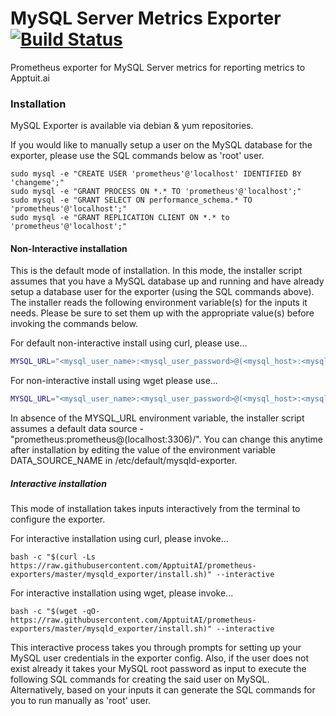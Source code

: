 # MySQL Server Metrics Exporter [![Build Status](https://travis-ci.com/ApptuitAI/prometheus-exporters.svg?branch=master)](https://www.travis-ci.org/ApptuitAI/prometheus-exporters)

Prometheus exporter for MySQL Server metrics for reporting metrics to Apptuit.ai

### Installation

MySQL Exporter is available via debian & yum repositories.

If you would like to manually setup a user on the MySQL database for the exporter, please use the SQL commands below 
as 'root' user.
 
```
sudo mysql -e "CREATE USER 'prometheus'@'localhost' IDENTIFIED BY 'changeme';"
sudo mysql -e "GRANT PROCESS ON *.* TO 'prometheus'@'localhost';"
sudo mysql -e "GRANT SELECT ON performance_schema.* TO 'prometheus'@'localhost';"
sudo mysql -e "GRANT REPLICATION CLIENT ON *.* to 'prometheus'@'localhost';"
```

#### Non-Interactive installation

This is the default mode of installation. In this mode, the installer script assumes that you have a MySQL database 
up and running and have already setup a database user for the exporter (using the SQL commands above).
The installer reads the following environment variable(s) for the inputs it needs. Please be sure to set them up with 
the appropriate value(s) before invoking the commands below.

For default non-interactive install using curl, please use...

```bash
MYSQL_URL="<mysql_user_name>:<mysql_user_password>@(<mysql_host>:<mysql_port>)/" bash -c "$(curl -Ls https://raw.githubusercontent.com/ApptuitAI/prometheus-exporters/master/mysqld_exporter/install.sh)"
```

For non-interactive install using wget please use...

```bash
MYSQL_URL="<mysql_user_name>:<mysql_user_password>@(<mysql_host>:<mysql_port>)/" bash -c "$(wget -qO- https://raw.githubusercontent.com/ApptuitAI/prometheus-exporters/master/mysqld_exporter/install.sh)"
```

In absence of the MYSQL_URL environment variable, the installer script assumes a default data source - 
"prometheus:prometheus@(localhost:3306)/". You can change this anytime after installation by editing 
the value of the environment variable DATA_SOURCE_NAME in /etc/default/mysqld-exporter.

##### Interactive installation

This mode of installation takes inputs interactively from the terminal to configure the exporter. 
 
For interactive installation using curl, please invoke...
 
```
bash -c "$(curl -Ls https://raw.githubusercontent.com/ApptuitAI/prometheus-exporters/master/mysqld_exporter/install.sh)" --interactive
``` 

For interactive installation using wget, please invoke...

```
bash -c "$(wget -qO- https://raw.githubusercontent.com/ApptuitAI/prometheus-exporters/master/mysqld_exporter/install.sh)" --interactive
```

This interactive process takes you through prompts for setting up your MySQL user credentials in 
the exporter config. Also, if the user does not exist already it takes your MySQL root password as input 
to execute the following SQL commands for creating the said user on MySQL. Alternatively, based on 
your inputs it can generate the SQL commands for you to run manually as 'root' user.
